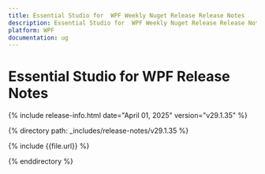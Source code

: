```yaml
---
title: Essential Studio for  WPF Weekly Nuget Release Release Notes  
description: Essential Studio for  WPF Weekly Nuget Release Release Notes  
platform: WPF
documentation: ug
---
```


# Essential Studio for  WPF  Release Notes  

{% include release-info.html date="April 01, 2025"  version="v29.1.35" %} 

{% directory path: _includes/release-notes/v29.1.35 %}

{% include {{file.url}} %}

{% enddirectory %}
